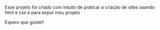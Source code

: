 Esse projeto foi criado com intuito de praticar a criação de sites usando html e css e para expor meu projeto

Espero que goste!!

